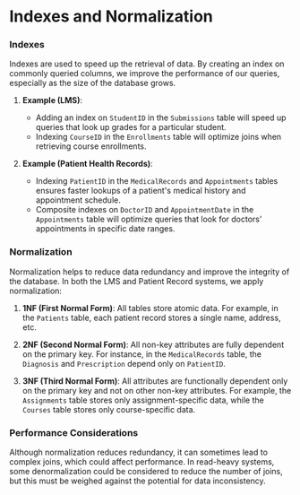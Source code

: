 # Indexes and Normalization

### Indexes
Indexes are used to speed up the retrieval of data. By creating an index on commonly queried columns, we improve the performance of our queries, especially as the size of the database grows.

1. **Example (LMS)**: 
   - Adding an index on `StudentID` in the `Submissions` table will speed up queries that look up grades for a particular student.
   - Indexing `CourseID` in the `Enrollments` table will optimize joins when retrieving course enrollments.

2. **Example (Patient Health Records)**:
   - Indexing `PatientID` in the `MedicalRecords` and `Appointments` tables ensures faster lookups of a patient's medical history and appointment schedule.
   - Composite indexes on `DoctorID` and `AppointmentDate` in the `Appointments` table will optimize queries that look for doctors’ appointments in specific date ranges.

### Normalization
Normalization helps to reduce data redundancy and improve the integrity of the database. In both the LMS and Patient Record systems, we apply normalization:

1. **1NF (First Normal Form)**: All tables store atomic data. For example, in the `Patients` table, each patient record stores a single name, address, etc.

2. **2NF (Second Normal Form)**: All non-key attributes are fully dependent on the primary key. For instance, in the `MedicalRecords` table, the `Diagnosis` and `Prescription` depend only on `PatientID`.

3. **3NF (Third Normal Form)**: All attributes are functionally dependent only on the primary key and not on other non-key attributes. For example, the `Assignments` table stores only assignment-specific data, while the `Courses` table stores only course-specific data.

### Performance Considerations
Although normalization reduces redundancy, it can sometimes lead to complex joins, which could affect performance. In read-heavy systems, some denormalization could be considered to reduce the number of joins, but this must be weighed against the potential for data inconsistency.
